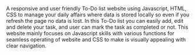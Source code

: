 A responsive and user friendly To-Do list website using Javascript, HTML, CSS to manage your daily affairs where data is stored locally so even if you refresh the page no data is lost. In this To-Do list you can easily add, edit and delete your task, and user can mark the task as completed or not. This website mainly focuses on Javascript skills with various functions for seamless operating of website and CSS to make is visually appealing with clear navigation.

